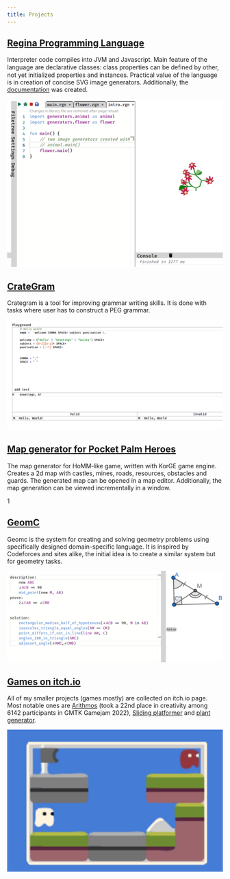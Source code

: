 ```yaml
---
title: Projects
---
```


## [Regina Programming Language](https://llesha.github.io/regina-ide)

Interpreter code compiles into JVM and Javascript. Main feature of the language are declarative classes: class properties can be deﬁned by other, not yet initialized properties and instances. Practical value of the language is in creation of concise SVG image generators. Additionally, the [documentation](https://llesha.github.io/regina/) was created.    

![](/images/regina.png)

## [CrateGram](https://llesha.github.io/CrateGram)

Crategram is a tool for improving grammar writing skills. It is done with tasks where user has to construct a PEG grammar.

![](/images/crategram.png)

## [Map generator for Pocket Palm Heroes](https://github.com/llesha/MapGen-KorGE)

The map generator for HoMM‐like game, written with KorGE game engine. Creates a 2d map with castles, mines, roads, resources, obstacles and guards. The generated map can be opened in a map editor. Additionally, the map generation can be viewed incrementally in a window.

1[](images/pph.png)

## [GeomC](https://github.com/konichiva-geom/GeometryChecker)
Geomc is the system for creating and solving geometry problems using specifically designed domain-specific language.
It is inspired by Codeforces and sites alike, the initial idea is to create a similar system but for geometry tasks.

![](/images/geomc.png)

## [Games on itch.io](https://llesha.itch.io/)

All of my smaller projects (games mostly) are collected on itch.io page. Most notable ones are [Arithmos](https://llesha.itch.io/arithmos) (took a 22nd place in
creativity among 6142 participants in GMTK Gamejam 2022), [Sliding platformer](https://llesha.itch.io/sliding-platformer) and [plant generator](https://llesha.itch.io/plant-generator).

![](/images/itch.png)